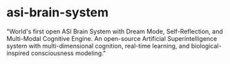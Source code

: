 # asi-brain-system
"World's first open ASI Brain System with Dream Mode, Self-Reflection, and Multi-Modal Cognitive Engine. An open-source Artificial Superintelligence system with multi-dimensional cognition, real-time learning, and biological-inspired consciousness modeling."
